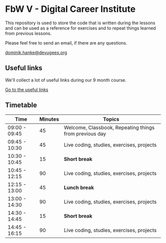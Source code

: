 # FbW V - Digital Career Institute

This repository is used to store the code that is written during the lessons and can be used as a reference for exercises and to repeat things learned from previous lessons.

Please feel free to send an email, if there are any questions.

dominik.hanke@devugees.org

## Useful links

We'll collect a lot of useful links during our 9 month course.

[Go to the useful links](https://github.com/noreading/dci-fbw5/blob/master/links.md)

## Timetable

|Time|Minutes|Topics|
|---|---|---|
|09:00 - 09:45|45|Welcome, Classbook, Repeating things from previous day|
|09:45 - 10:30|45|Live coding, studies, exercises, projects|
|10:30 - 10:45|15|**Short break**|
|10:45 - 12:15|90|Live coding, studies, exercises, projects|
|12:15 - 13:00|45|**Lunch break**|
|13:00 - 14:30|90|Live coding, studies, exercises, projects|
|14:30 - 14:45|15|**Short break**|
|14:45 - 16:15|90|Live coding, studies, exercises, projects|

